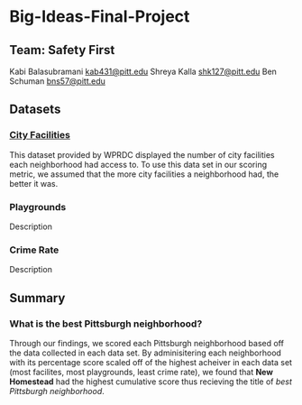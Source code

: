 # Big-Ideas-Final-Project
##  Team: Safety First
Kabi Balasubramani kab431@pitt.edu
Shreya Kalla shk127@pitt.edu
Ben Schuman bns57@pitt.edu	

## Datasets
### [City Facilities](https://data.wprdc.org/dataset/city-of-pittsburgh-facilities/resource/fbb50b02-2879-47cd-abea-ae697ec05170)
This dataset provided by WPRDC displayed the number of city facilities each neighborhood had access to. To use this data set in our scoring metric, we assumed that the more city facilities
a neighborhood had, the better it was. 
### Playgrounds
Description
### Crime Rate
Description

## Summary
### What is the best Pittsburgh neighborhood? 
Through our findings, we scored each Pittsburgh neighborhood based off the data collected in each data set. By adminisitering each neighborhood with its percentage score scaled off of the highest acheiver in each data set (most facilites, most playgrounds, least crime rate),
we found that **New Homestead** had the highest cumulative score thus recieving the title of *best Pittsburgh neighborhood*. 

